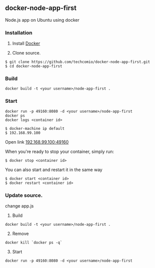 ## docker-node-app-first
Node.js app on Ubuntu using docker

### Installation

1. Install [Docker]

2. Clone source.
```
$ git clone https://github.com/techcomio/docker-node-app-first.git
$ cd docker-node-app-first
```

### Build
```
docker build -t <your username>/node-app-first .
```

### Start
```
docker run -p 49160:8080 -d <your username>/node-app-first
docker ps
docker logs <container id>
```

```
$ docker-machine ip default
$ 192.168.99.100
```
Open link [192.168.99.100:49160](http://192.168.99.100:49160)

When you're ready to stop your container, simply run:
```
$ docker stop <container id>
```
You can also start and restart it in the same way
```
$ docker start <container id>
$ docker restart <container id>
```
### Update source.
change app.js

1. Build
```
docker build -t <your username>/node-app-first .
```
2. Remove <CONTAINER ID>
```
docker kill `docker ps -q`
```
3. Start
```
docker run -p 49160:8080 -d <your username>/node-app-first
```


[Docker]:https://chrome.google.com
